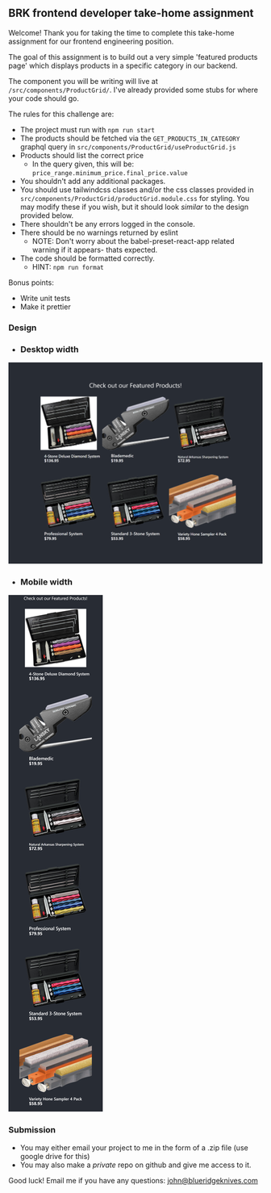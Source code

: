 ## BRK frontend developer take-home assignment

Welcome! Thank you for taking the time to complete this take-home assignment for our frontend engineering position.

The goal of this assignment is to build out a very simple 'featured products page' which displays products in a specific category in our backend.

The component you will be writing will live at `/src/components/ProductGrid/`. I've already provided some stubs for where your code should go.

The rules for this challenge are:
- The project must run with `npm run start`
- The products should be fetched via the `GET_PRODUCTS_IN_CATEGORY` graphql query in `src/components/ProductGrid/useProductGrid.js`
- Products should list the correct price
    - In the query given, this will be: `price_range.minimum_price.final_price.value`
- You shouldn't add any additional packages.
- You should use tailwindcss classes and/or the css classes provided in `src/components/ProductGrid/productGrid.module.css` for styling. You may modify these if you wish, but it should look _similar_ to the design provided below.
- There shouldn't be any errors logged in the console.
- There should be no warnings returned by eslint
    - NOTE: Don't worry about the babel-preset-react-app related warning if it appears- thats expected.
- The code should be formatted correctly.
    - HINT: `npm run format`

Bonus points:
- Write unit tests
- Make it prettier

### Design

- ### Desktop width
![Desktop Wireframe](desktop_design.png?raw=true "Desktop Wireframe")
- ### Mobile width
![Mobile Wireframe](mobile_design.png?raw=true "Mobile Wireframe")

### Submission

- You may either email your project to me in the form of a .zip file (use google drive for this)
- You may also make a _private_ repo on github and give me access to it.

Good luck! Email me if you have any questions: john@blueridgeknives.com